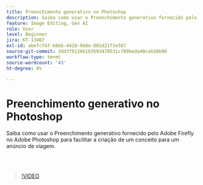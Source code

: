 ```yaml
---
title: Preenchimento generativo no Photoshop
description: Saiba como usar o Preenchimento generativo fornecido pelo Adobe Firefly
feature: Image Editing, Gen AI
role: User
level: Beginner
jira: KT-13467
exl-id: abefcf4f-b8bb-4428-9b0e-801d21f2e587
source-git-commit: 3dd3f81266103593478531c789beda40ceb38b90
workflow-type: tm+mt
source-wordcount: '43'
ht-degree: 0%

---
```


# Preenchimento generativo no Photoshop

Saiba como usar o Preenchimento generativo fornecido pelo Adobe Firefly no Adobe Photoshop para facilitar a criação de um conceito para um anúncio de viagem.

<br> 

>[!VIDEO](https://video.tv.adobe.com/v/3448539?quality=12&learn=on&hidetitle=true&captions=por_br)
